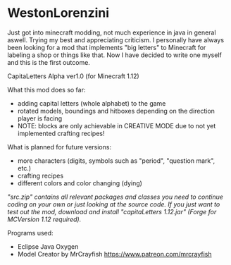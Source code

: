 # WestonLorenzini
Just got into minecraft modding, not much experience in java in general aswell. Trying my best and appreciating criticism.
I personally have always been looking for a mod that implements "big letters" to Minecraft for labeling a shop or things like that.
Now I have decided to write one myself and this is the first outcome.

CapitaLetters Alpha ver1.0 (for Minecraft 1.12)

What this mod does so far:

- adding capital letters (whole alphabet) to the game
- rotated models, boundings and hitboxes depending on the direction player is facing
- NOTE: blocks are only achievable in CREATIVE MODE due to not yet implemented crafting recipes!

What is planned for future versions:

- more characters (digits, symbols such as "period", "question mark", etc.)
- crafting recipes
- different colors and color changing (dying)

*"src.zip" contains all relevant packages and classes you need to continue coding on your own or just looking at the source code. If you just want to test out the mod, download and install "capitaLetters 1.12.jar" (Forge for MCVersion 1.12 required).*


Programs used:

- Eclipse Java Oxygen
- Model Creator by MrCrayfish https://www.patreon.com/mrcrayfish
